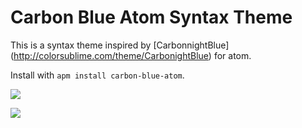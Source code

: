 # Carbon Blue Atom Syntax Theme

This is a syntax theme inspired by [CarbonnightBlue] (http://colorsublime.com/theme/CarbonightBlue) for atom.

Install with `apm install carbon-blue-atom`.

![](http://evreewuhn.com/images/screen-shot-carbon-blue-atom.png)

![](http://evreewuhn.com/images/carbon-blue-atom-highlight.png)
